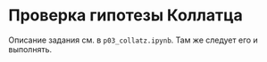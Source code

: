 # Проверка гипотезы Коллатца

Описание задания см. в `p03_collatz.ipynb`. Там же следует его и выполнять.
